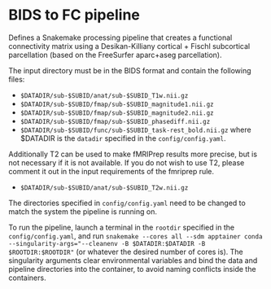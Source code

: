 # BIDS to FC pipeline

Defines a Snakemake processing pipeline that creates a functional connectivity matrix using a Desikan-Killiany cortical + Fischl subcortical parcellation (based on the FreeSurfer aparc+aseg parcellation).

The input directory must be in the BIDS format and contain the following files:
- `$DATADIR/sub-$SUBID/anat/sub-$SUBID_T1w.nii.gz`
- `$DATADIR/sub-$SUBID/fmap/sub-$SUBID_magnitude1.nii.gz`
- `$DATADIR/sub-$SUBID/fmap/sub-$SUBID_magnitude2.nii.gz`
- `$DATADIR/sub-$SUBID/fmap/sub-$SUBID_phasediff.nii.gz`
- `$DATADIR/sub-$SUBID/func/sub-$SUBID_task-rest_bold.nii.gz`
where $DATADIR is the `datadir` specified in the `config/config.yaml`.

Additionally T2 can be used to make fMRIPrep results more precise, but is not necessary if it is not available. If you do not wish to use T2, please comment it out in the input requirements of the fmriprep rule.
- `$DATADIR/sub-$SUBID/anat/sub-$SUBID_T2w.nii.gz`

The directories specified in `config/config.yaml` need to be changed to match the system the pipeline is running on.

To run the pipeline, launch a terminal in the `rootdir` specified in the `config/config.yaml`, and run `snakemake --cores all --sdm apptainer conda --singularity-args="--cleanenv -B $DATADIR:$DATADIR -B $ROOTDIR:$ROOTDIR"` (or whatever the desired number of cores is).
The singularity arguments clear environmental variables and bind the data and pipeline directories into the container, to avoid naming conflicts inside the containers.